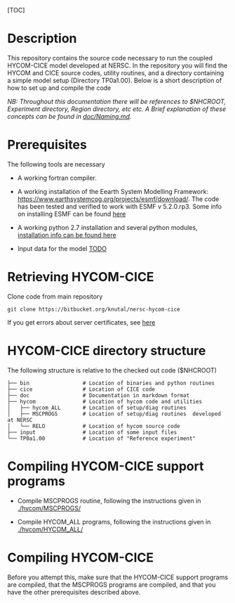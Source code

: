[TOC]

# Description

This repository contains the source code necessary to run the coupled HYCOM-CICE model developed at NERSC. In the repository you will find the HYCOM and CICE source codes, utility routines, and a directory containing a simple model setup (Directory TP0a1.00). Below is a short description of how to set up and compile the code

*NB: Throughout this documentation there will be references to $NHCROOT, Experiment directory, Region directory, etc
etc. A Brief explanation of these concepts can be found in [doc/Naming.md](doc/Naming.md).*

# Prerequisites

The following tools are necessary 

* A working fortran compiler.

* A working installation of the Eearth System Modelling Framework: https://www.earthsystemcog.org/projects/esmf/download/. The code has been tested and verified to work with ESMF v 5.2.0.rp3. Some info on installing ESMF can be found [here](doc/ESMF.md)

* A working python 2.7 installation and several python modules, [installation info can be found here](doc/python.md)

* Input data for the model [TODO](TODO)

# Retrieving HYCOM-CICE
Clone code from main repository 

`
git clone https://bitbucket.org/knutal/nersc-hycom-cice
`

If you get errors about server certificates, see [here](../..//overview#markdown-header-server-certificates)

# HYCOM-CICE directory structure
The following structure is relative to the checked out code ($NHCROOT)

    ├── bin                 # Location of binaries and python routines
    ├── cice                # Location of CICE code
    ├── doc                 # Documentation in markdown format
    ├── hycom               # Location of hycom code and utilities
    │   ├── hycom_ALL       # Location of setup/diag routines 
    │   ├── MSCPROGS        # Location of setup/diag routines  developed at NERSC
    │   └── RELO            # Location of hycom source code
    ├── input               # Location of some input files 
    └── TP0a1.00            # Location of "Reference experiment"


# Compiling HYCOM-CICE support programs

* Compile MSCPROGS routine, following the instructions given in [./hycom/MSCPROGS/](./hycom/MSCPROGS/)

* Compile HYCOM_ALL programs, following the instructions given in [./hycom/HYCOM_ALL/](./hycom/HYCOM_ALL/)

# Compiling HYCOM-CICE

Before you attempt this, make sure that the HYCOM-CICE support programs are compiled, that the MSCPROGS programs are compiled, and that you have the other prerequisites described above.
